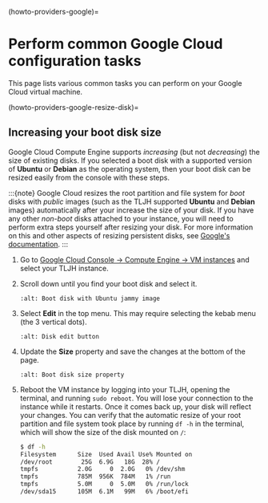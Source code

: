 (howto-providers-google)=

# Perform common Google Cloud configuration tasks

This page lists various common tasks you can perform on your
Google Cloud virtual machine.

(howto-providers-google-resize-disk)=

## Increasing your boot disk size
Google Cloud Compute Engine supports *increasing* (but not *decreasing*) the size of existing disks.
If you selected a boot disk with a supported version of **Ubuntu** or **Debian** as the operating 
system, then your boot disk can be resized easily from the console with these steps.

:::{note}
Google Cloud resizes the root partition and file system for *boot* disks with *public* images
(such as the TLJH supported **Ubuntu** and **Debian** images) automatically after your increase 
the size of your disk. If you have any other *non-boot* disks attached to your instance, you 
will need to perform extra steps yourself after resizing your disk. For more information on 
this and other aspects of resizing persistent disks, see 
[Google's documentation](https://cloud.google.com/compute/docs/disks/resize-persistent-disk). 
:::


1. Go to [Google Cloud Console -> Compute Engine -> VM instances](https://console.cloud.google.com/compute/instances) and select your TLJH instance.


1. Scroll down until you find your boot disk and select it.
   ```{image} ../../images/providers/google/boot-disk-resize.png
   :alt: Boot disk with Ubuntu jammy image
   ```


1. Select **Edit** in the top menu. This may require selecting the kebab menu (the 3 vertical dots).
   ```{image} ../../images/providers/google/boot-disk-edit-button.png
   :alt: Disk edit button
   ```


1. Update the **Size** property and save the changes at the bottom of the page.
   ```{image} ../../images/providers/google/boot-disk-resize-properties.png
   :alt: Boot disk size property
   ```


1. Reboot the VM instance by logging into your TLJH, opening the terminal, and running `sudo reboot`.
   You will lose your connection to the instance while it restarts. Once it comes back up, your disk
   will reflect your changes. You can verify that the automatic resize of your root partition and 
   file system took place by running `df -h` in the terminal, which will show the size of the disk 
   mounted on `/`:
   ```bash
   $ df -h
   Filesystem      Size  Used Avail Use% Mounted on
   /dev/root        25G  6.9G   18G  28% /
   tmpfs           2.0G     0  2.0G   0% /dev/shm
   tmpfs           785M  956K  784M   1% /run
   tmpfs           5.0M     0  5.0M   0% /run/lock
   /dev/sda15      105M  6.1M   99M   6% /boot/efi
   ```
